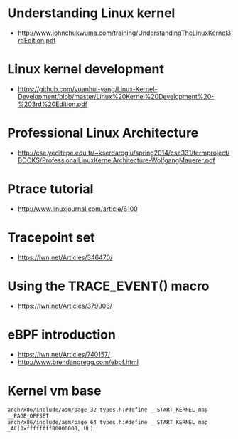 # Understanding Linux kernel
* http://www.johnchukwuma.com/training/UnderstandingTheLinuxKernel3rdEdition.pdf

# Linux kernel development
* https://github.com/yuanhui-yang/Linux-Kernel-Development/blob/master/Linux%20Kernel%20Development%20-%203rd%20Edition.pdf

# Professional Linux Architecture 
* http://cse.yeditepe.edu.tr/~kserdaroglu/spring2014/cse331/termproject/BOOKS/ProfessionalLinuxKernelArchitecture-WolfgangMauerer.pdf

# Ptrace tutorial
* http://www.linuxjournal.com/article/6100

# Tracepoint set
* https://lwn.net/Articles/346470/

# Using the TRACE_EVENT() macro
* https://lwn.net/Articles/379903/

# eBPF introduction
* https://lwn.net/Articles/740157/
* http://www.brendangregg.com/ebpf.html

# Kernel vm base
```  
arch/x86/include/asm/page_32_types.h:#define __START_KERNEL_map __PAGE_OFFSET
arch/x86/include/asm/page_64_types.h:#define __START_KERNEL_map _AC(0xffffffff80000000, UL)
```  
